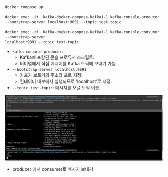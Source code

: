 ```text
docker compose up

docker exec -it  kafka-docker-compose-kafka1-1 kafka-console-producer --bootstrap-server localhost:9091 --topic test-topic

docker exec -it  kafka-docker-compose-kafka1-1 kafka-console-consumer --bootstrap-server 
localhost:9091 --topic test-topic
```

- `kafka-console-producer`: 
  - Kafka에 포함된 콘솔 프로듀서 스크립트. 
  - 터미널에서 직접 메시지를 Kafka 토픽에 보내기 가능.
- `--bootstrap-server localhost:9091`
  - 카프카 브로커의 주소와 포트 지정.
  - 컨테이너 내부에서 실행되므로 'localhost'로 지정. 
- `--topic test-topic`: 메시지를 보낼 토픽 이름.

![img.png](img.png)

- producer 에서 consumer로 메시지 보내기